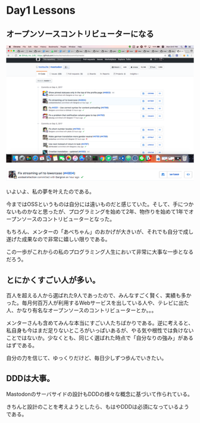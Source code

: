 # Day1 Lessons

## オープンソースコントリビューターになる

![My first OSS](./assets/my_first_oss1.png)

![My first OSS2](./assets/my_first_oss2.png)

いよいよ、私の夢を叶えたのである。

今まではOSSというものは自分には遠いものだと感じていた。そして、手につかないものかなと思ったが、プログラミングを始めて2年、物作りを始めて1年でオープンソースのコントリビューターとなった。

もちろん、メンターの「あべちゃん」のおかげが大きいが、それでも自分で成し遂げた成果なので非常に嬉しい限りである。

この一歩がこれからの私のプログラミング人生において非常に大事な一歩となるだろう。

## とにかくすごい人が多い。

百人を超える人から選ばれた9人であったので、みんなすごく賢く、実績も多かった。毎月何百万人が利用するWebサービスを出している人や、テレビに出た人、かなり有名なオープンソースのコントリビューターとか。。。

メンターさんも含めてみんな本当にすごい人たちばかりである。逆に考えると、私自身も今はまだ足りないところがいっぱいあるが、やる気や根性では負けないことではないか。少なくとも、同じく選ばれた時点で「自分なりの強み」があるはずである。

自分の力を信じて、ゆっくりだけど、毎日少しずつ歩んでいきたい。

## DDDは大事。

Mastodonのサーバサイドの設計もDDDの様々な概念に基づいて作られている。

きちんと設計のことを考えようとしたら、もはやDDDは必須になっているようである。
